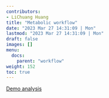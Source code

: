 ```yaml
---
contributors:
- LiChuang Huang
title: "Metabolic workflow"
date: "2023 Mar 27 14:31:09 | Mon"
lastmod: "2023 Mar 27 14:31:09 | Mon"
draft: false
images: []
menu:
  docs:
    parent: "workflow"
weight: 152
toc: true
---
```


[Demo analysis](/docs/workflow/report_biocstyle.html)
